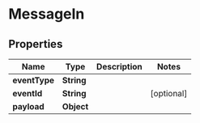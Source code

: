 

# MessageIn

## Properties

Name | Type | Description | Notes
------------ | ------------- | ------------- | -------------
**eventType** | **String** |  | 
**eventId** | **String** |  |  [optional]
**payload** | **Object** |  | 



